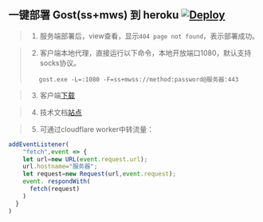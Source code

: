 ## 一键部署 Gost(ss+mws) 到 heroku  [![Deploy](https://www.herokucdn.com/deploy/button.png)](https://dashboard.heroku.com/new?template=https://github.com/oolgei/gosst)

> 1. 服务端部署后，view查看，显示`404 page not found`，表示部署成功。

> 2. 客户端本地代理，直接运行以下命令，本地开放端口1080，默认支持socks协议。
> ```
>    gost.exe -L=:1080 -F=ss+mwss://method:password@服务器:443
> ```

> 3. 客户端[下载](https://github.com/ginuerzh/go/releases/tag/v2.12.0)
 
> 4.  技术文档[站点](https://docs.ginuerzh.xyz/go/)

> 5. 可通过cloudflare worker中转流量：

```js
addEventListener(
    "fetch",event => {
    let url=new URL(event.request.url);
    url.hostname="服务器";
    let request=new Request(url,event.request);
    event. respondWith(
      fetch(request)
    )
  }
)
```


